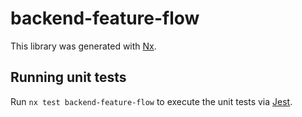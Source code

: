 # backend-feature-flow

This library was generated with [Nx](https://nx.dev).

## Running unit tests

Run `nx test backend-feature-flow` to execute the unit tests via [Jest](https://jestjs.io).
